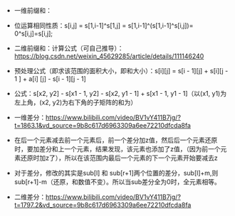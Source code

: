 * 一维前缀和：
* 位运算相同性质：s[i,j] = s[1,i-1]^s[1,j] = s[1,i-1]^(s[1,i-1]^s[i,j])= 0^s[i,j]=s[i,j];


* 二维前缀和：计算公式（可自己推导）：https://blog.csdn.net/weixin_45629285/article/details/111146240
* 预处理公式（即求该范围的面积大小，即和大小）：s[i][j] = s[i - 1][j] + s[i][j - 1 ] + a[i] [j] - s[i - 1][j - 1]
* 公式：s[x2, y2] - s[x1 - 1, y2] - s[x2, y1 - 1] + s[x1 - 1, y1 - 1]（以(x1, y1)为左上角，(x2, y2)为右下角的子矩阵的和为）

* 一维差分：https://www.bilibili.com/video/BV1vY411B7jg/?t=1863.1&vd_source=9b8c617d6963309a6ee72210dfcda8fa

* 在后一个元素减去前一个元素后，前一个差分加z值，然后后一个元素还原时，要加差分和上一个元素，结果发现，该元素也添加了z值，（因为前一个元素还原时加z了），所以在该范围内最后一个元素的下一个元素开始要减去z
* 对于差分，修改的其实是sub[l] 和 sub[r+1]两个位置的差分，sub[l]+m,则sub[r+1]-m（还原，和数值不变）。所以当sub差分全为0时，全元素相等。

* 二维差分：https://www.bilibili.com/video/BV1vY411B7jg/?t=1797.2&vd_source=9b8c617d6963309a6ee72210dfcda8fa
